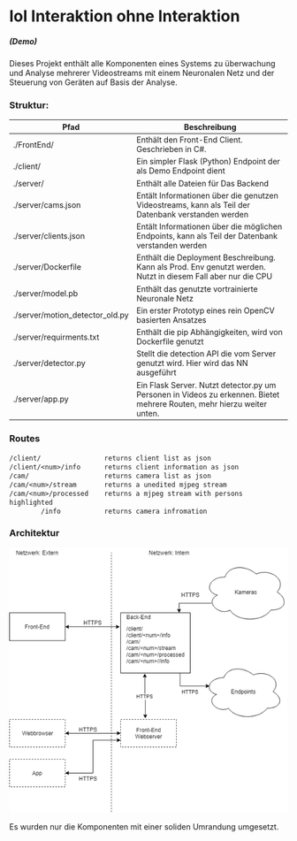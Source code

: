 # IoI Interaktion ohne Interaktion 
##### (Demo)

Dieses Projekt enthält alle Komponenten eines Systems zu überwachung und Analyse mehrerer Videostreams mit einem Neuronalen Netz und der Steuerung von Geräten auf Basis der Analyse.

### Struktur:
Pfad | Beschreibung
----|--- 
./FrontEnd/ | Enthält den Front-End Client. Geschrieben in C#.
./client/ | Ein simpler Flask (Python) Endpoint der als Demo Endpoint dient
./server/ | Enthält alle Dateien für Das Backend
./server/cams.json | Entält Informationen über die genutzen Videostreams, kann als Teil der Datenbank verstanden werden
./server/clients.json |   Entält Informationen über die möglichen Endpoints, kann als Teil der Datenbank verstanden werden
./server/Dockerfile | Enthält die Deployment Beschreibung. Kann als Prod. Env genutzt werden. Nutzt in diesem Fall aber nur die CPU
./server/model.pb | Enthält das genutzte vortrainierte Neuronale Netz
./server/motion_detector_old.py | Ein erster Prototyp eines rein OpenCV basierten Ansatzes
./server/requirments.txt | Enthält die pip Abhängigkeiten, wird von Dockerfile genutzt
./server/detector.py | Stellt die detection API die vom Server genutzt wird. Hier wird das NN ausgeführt
./server/app.py | Ein Flask Server. Nutzt detector.py um Personen in Videos zu erkennen. Bietet mehrere Routen, mehr hierzu weiter unten.

### Routes

    /client/ 				returns client list as json
    /client/<num>/info		returns client information as json
    /cam/					returns camera list as json
    /cam/<num>/stream       returns a unedited mjpeg stream
    /cam/<num>/processed    returns a mjpeg stream with persons highlighted
	        /info 			returns camera infromation


### Architektur

![Architektur Übersicht](arch.png)

Es wurden nur die Komponenten mit einer soliden Umrandung umgesetzt.

